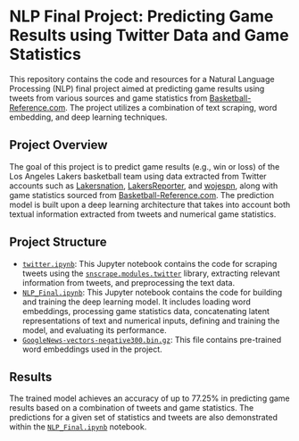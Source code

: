 # NLP Final Project: Predicting Game Results using Twitter Data and Game Statistics

This repository contains the code and resources for a Natural Language Processing (NLP) final project aimed at predicting game results using tweets from various sources and game statistics from [Basketball-Reference.com](https://www.basketball-reference.com/). The project utilizes a combination of text scraping, word embedding, and deep learning techniques.

## Project Overview

The goal of this project is to predict game results (e.g., win or loss) of the Los Angeles Lakers basketball team using data extracted from Twitter accounts such as [Lakersnation](https://twitter.com/lakersnation), [LakersReporter](https://twitter.com/LakersReporter), and [wojespn](https://twitter.com/wojespn), along with game statistics sourced from [Basketball-Reference.com](https://www.basketball-reference.com/). The prediction model is built upon a deep learning architecture that takes into account both textual information extracted from tweets and numerical game statistics.

## Project Structure

- [`twitter.ipynb`](twitter.ipynb): This Jupyter notebook contains the code for scraping tweets using the [`snscrape.modules.twitter`](https://github.com/JustAnotherArchivist/snscrape) library, extracting relevant information from tweets, and preprocessing the text data.
- [`NLP_Final.ipynb`](NLP_Final.ipynb): This Jupyter notebook contains the code for building and training the deep learning model. It includes loading word embeddings, processing game statistics data, concatenating latent representations of text and numerical inputs, defining and training the model, and evaluating its performance.
- [`GoogleNews-vectors-negative300.bin.gz`](GoogleNews-vectors-negative300.bin.gz): This file contains pre-trained word embeddings used in the project.

## Results

The trained model achieves an accuracy of up to 77.25% in predicting game results based on a combination of tweets and game statistics. The predictions for a given set of statistics and tweets are also demonstrated within the [`NLP_Final.ipynb`](NLP_Final.ipynb) notebook.


